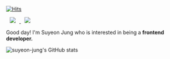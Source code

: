 [![Hits](https://hits.seeyoufarm.com/api/count/incr/badge.svg?url=https%3A%2F%2Fgithub.com%2Fsuyeon-jung&count_bg=%2379C83D&title_bg=%23555555&icon=&icon_color=%23E7E7E7&title=hits&edge_flat=false)](https://hits.seeyoufarm.com)


<a href="https://suyeon-jung.tistory.com/">
    <img 
        src="http://img.shields.io/badge/-Blog-black?style=flat&logo=BookStack&link=https://suyeon-jung.tistory.com/"
        style="height : auto; margin-left : 10px; margin-right : 10px;"/>
</a> 

<a href="https://velog.io/@suyeon-jung">
    <img 
        src="http://img.shields.io/badge/-Tech%20Blog(deprecated)-black?style=flat&logo=velog&link=https://velog.io/@suyeon-jung"
        style="height : auto; margin-left : 10px; margin-right : 10px;"/>
</a> 




Good day! I'm Suyeon Jung who is interested in being a **frontend developer.**




![suyeon-jung's GitHub stats](https://github-readme-stats.vercel.app/api?username=suyeon-jung&show_icons=true&theme=vue)



<!-- #### 👩‍💻 Skills

|Languages|Tools|Databases|Virtualization|Monitoring
|--|--|--|--|--|
|<img src="https://img.shields.io/badge/Javascript-F7DF1E?style=flat-square&logo=javascript&logoColor=white"/></a> <img src="https://img.shields.io/badge/Python3-3766AB?style=flat-square&logo=Python&logoColor=white"/></a> <img src="https://img.shields.io/badge/C++-00599C?style=flat-square&logo=C%2B%2B&logoColor=white"/></a> <img src="https://img.shields.io/badge/C-A8B9CC?style=flat-square&logo=C%2B%2B&logoColor=white"/></a>|<img src="https://img.shields.io/badge/Git-F05032?style=flat-square&logo=Git&logoColor=white"/></a>&nbsp; <img src="https://img.shields.io/badge/Firebase-FFCA28?style=flat-square&logo=Firebase&logoColor=white"/>|<img src="https://img.shields.io/badge/MySQL-4479A1?style=flat-square&logo=MySQL&logoColor=white"/></a>&nbsp;|<img src="https://img.shields.io/badge/Docker-2496ED?style=flat-square&logo=Docker&logoColor=white"/></a>&nbsp;|<img src="https://img.shields.io/badge/Prometheus-E6522C?style=flat-square&logo=Prometheus&logoColor=white"/></a>&nbsp; <img src="https://img.shields.io/badge/Grafana-F46800?style=flat-square&logo=Grafana&logoColor=white"/></a>&nbsp;

|UI|Frameworks|Styling|
|--|--|--|
|<img src="https://img.shields.io/badge/HTML5-E34F26?style=flat-square&logo=HTML5&logoColor=white"/></a>&nbsp; <img src="https://img.shields.io/badge/CSS3-1572B6?style=flat-square&logo=CSS3&logoColor=white"/></a>&nbsp;|<img src="https://img.shields.io/badge/React-61DAFB?style=flat-square&logo=React&logoColor=white"/></a>&nbsp; <img src="https://img.shields.io/badge/ReactNative-61DAFB?style=flat-square&logo=React&logoColor=white"/></a>&nbsp; <img src="https://img.shields.io/badge/Express-000000?style=flat-square&logo=Express&logoColor=white"/></a>&nbsp; <img src="https://img.shields.io/badge/Django-092E20?style=flat-square&logo=Django&logoColor=white"/></a>&nbsp;|<img src="https://img.shields.io/badge/Bootstrap-7952B3?style=flat-square&logo=Bootstrap&logoColor=white"/></a>&nbsp;|

  --!>
  


<!--
**suyeon-jung/suyeon-jung** is a ✨ _special_ ✨ repository because its `README.md` (this file) appears on your GitHub profile.

Here are some ideas to get you started:

- 🔭 I’m currently working on ...
- 🌱 I’m currently learning ...
- 👯 I’m looking to collaborate on ...
- 🤔 I’m looking for help with ...
- 💬 Ask me about ...
- 📫 How to reach me: ...
- 😄 Pronouns: ...
- ⚡ Fun fact: ...
-->
